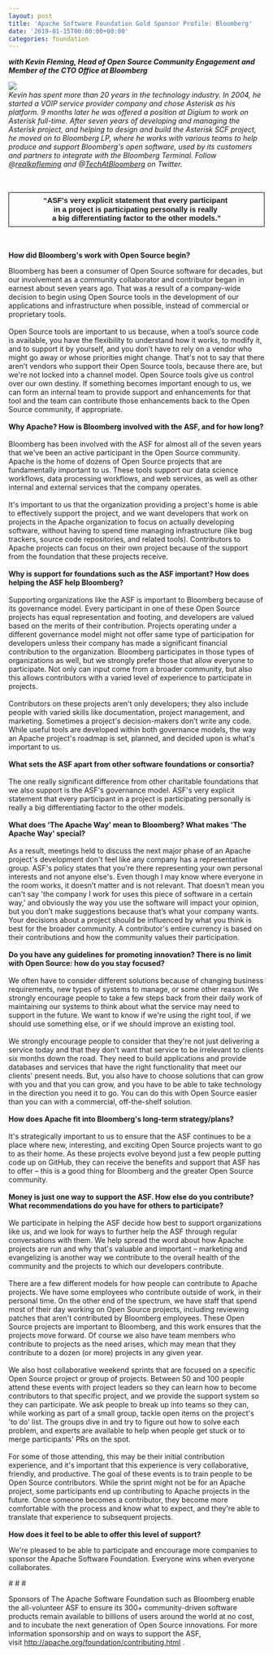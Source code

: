 ```yaml
---
layout: post
title: 'Apache Software Foundation Gold Sponsor Profile: Bloomberg'
date: '2019-01-15T00:00:00+00:00'
categories: foundation
---
```

<div> 
    <p><strong><em>with Kevin Fleming, Head of Open Source Community Engagement and Member of the CTO Office at Bloomberg</em></strong></p> 
    <p><img src="https://blogs.apache.org/foundation/mediaresource/d82346a4-02bc-4a30-83dc-62f5827e3392" align="left" /><br /><em>Kevin has spent more than 20 years in the technology industry. In 2004, he started a VOIP service provider company and chose Asterisk as his platform. 9 months later he was offered a position at Digium to work on Asterisk full-time. After seven years of developing and managing the Asterisk project, and helping to design and build the Asterisk SCF project, he moved on to Bloomberg LP, where he works with various teams to help produce and support Bloomberg's open software, used by its customers and partners to integrate with the Bloomberg Terminal. Follow @<a href="https://twitter.com/realkpfleming">realkpfleming</a> and @<a href="https://twitter.com/TechAtBloomberg">TechAtBloomberg</a> on Twitter.<br /></em></p> 
    <p><em><br /></em></p> 
    <p> </p> 
    <p> </p><span id="docs-internal-guid-0c1068e9-7fff-0a4e-46bf-937396b1bff9"> 
      <div dir="ltr" style="margin-left: 0pt;"> 
        <table style="text-align: center; border: none; border-collapse: collapse;"><colgroup><col width="577" /></colgroup> 
          <tbody> 
            <tr style="height: 0pt;"> 
              <td style="border-width: 1pt; border-style: solid; border-color: #000000; vertical-align: top; padding: 5pt;"> 
                <p dir="ltr" style="line-height: 1.2; margin-top: 0pt; margin-bottom: 0pt; text-align: center;"><span style="font-size: 11pt; font-family: Arial; background-color: transparent; font-weight: 700; font-variant-numeric: normal; font-variant-east-asian: normal; vertical-align: baseline; white-space: pre-wrap;">“ASF's very explicit statement that every participant </span></p> 
                <p dir="ltr" style="line-height: 1.2; margin-top: 0pt; margin-bottom: 0pt; text-align: center;"><span style="font-size: 11pt; font-family: Arial; background-color: transparent; font-weight: 700; font-variant-numeric: normal; font-variant-east-asian: normal; vertical-align: baseline; white-space: pre-wrap;">in a project is participating personally is really </span></p> 
                <p dir="ltr" style="line-height: 1.2; margin-top: 0pt; margin-bottom: 0pt; text-align: center;"><span style="font-size: 11pt; font-family: Arial; background-color: transparent; font-weight: 700; font-variant-numeric: normal; font-variant-east-asian: normal; vertical-align: baseline; white-space: pre-wrap;">a big differentiating factor to the other models.”</span></p> 
              </td> 
            </tr> 
          </tbody> 
        </table> 
      </div><br /></span> 
    <p> </p> 
    <p><strong>How did Bloomberg's work with Open Source begin?</strong></p> 
  </div> 
  <div>Bloomberg has been a consumer of Open Source software for decades, but our involvement as a community collaborator and contributor began in earnest about seven years ago. That was a result of a company-wide decision to begin using Open Source tools in the development of our applications and infrastructure when possible, instead of commercial or proprietary tools.</div> 
  <div><br /></div> 
  <div>Open Source tools are important to us because, when a tool’s source code is available, you have the flexibility to understand how it works, to modify it, and to support it by yourself, and you don’t have to rely on a vendor who might go away or whose priorities might change. That's not to say that there aren’t vendors who support their Open Source tools, because there are, but we're not locked into a channel model. Open Source tools give us control over our own destiny. If something becomes important enough to us, we can form an internal team to provide support and enhancements for that tool and the team can contribute those enhancements back to the Open Source community, if appropriate.</div> 
  <div><br /></div> 
  <div><strong>Why Apache? How is Bloomberg involved with the ASF, and for how long?</strong></div> 
  <div><br /></div> 
  <div>Bloomberg has been involved with the ASF for almost all of the seven years that we've been an active participant in the Open Source community. Apache is the home of dozens of Open Source projects that are fundamentally important to us. These tools support our data science workflows, data processing workflows, and web services, as well as other internal and external services that the company operates.</div> 
  <div><br /></div> 
  <div>It's important to us that the organization providing a project's home is able to effectively support the project, and we want developers that work on projects in the Apache organization to focus on actually developing software, without having to spend time managing infrastructure (like bug trackers, source code repositories, and related tools). Contributors to Apache projects can focus on their own project because of the support from the foundation that these projects receive.</div> 
  <div><br /></div> 
  <div><strong>Why is support for foundations such as the ASF important? How does helping the ASF help Bloomberg?</strong></div> 
  <div><br /></div> 
  <div>Supporting organizations like the ASF is important to Bloomberg because of its governance model. Every participant in one of these Open Source projects has equal representation and footing, and developers are valued based on the merits of their contribution. Projects operating under a different governance model might not offer same type of participation for developers unless their company has made a significant financial contribution to the organization. Bloomberg participates in those types of organizations as well, but we strongly prefer those that allow everyone to participate. Not only can input come from a broader community, but also this allows contributors with a varied level of experience to participate in projects.</div> 
  <div><br /></div> 
  <div>Contributors on these projects aren't only developers; they also include people with varied skills like documentation, project management, and marketing. Sometimes a project's decision-makers don’t write any code. While useful tools are developed within both governance models, the way an Apache project's roadmap is set, planned, and decided upon is what's important to us.</div> 
  <div><br /></div> 
  <div><strong>What sets the ASF apart from other software foundations or consortia?</strong></div> 
  <div><br /></div> 
  <div>The one really significant difference from other charitable foundations that we also support is the ASF's governance model. ASF's very explicit statement that every participant in a project is participating personally is really a big differentiating factor to the other models.&nbsp;</div> 
  <div><br /></div> 
  <div><strong>What does 'The Apache Way' mean to Bloomberg? What makes 'The Apache Way' special?</strong></div> 
  <div><br /></div> 
  <div>As a result, meetings held to discuss the next major phase of an Apache project's development don't feel like any company has a representative group. ASF's policy states that you're there representing your own personal interests and not anyone else's. Even though I may know where everyone in the room works, it doesn’t matter and is not relevant. That doesn’t mean you can't say 'the company I work for uses this piece of software in a certain way,' and obviously the way you use the software will impact your opinion, but you don’t make suggestions because that’s what your company wants. Your decisions about a project should be influenced by what you think is best for the broader community. A contributor's entire currency is based on their contributions and how the community values their participation.</div> 
  <div><br /></div> 
  <div><strong>Do you have any guidelines for promoting innovation? There is no limit with Open Source: how do you stay focused?</strong></div> 
  <div><br /></div> 
  <div>We often have to consider different solutions because of changing business requirements, new types of systems to manage, or some other reason. We strongly encourage people to take a few steps back from their daily work of maintaining our systems to think about what the service may need to support in the future. We want to know if we're using the right tool, if we should use something else, or if we should improve an existing tool.</div> 
  <div><br /></div> 
  <div>We strongly encourage people to consider that they're not just delivering a service today and that they don't want that service to be irrelevant to clients six months down the road. They need to build applications and provide databases and services that have the right functionality that meet our clients' present needs. But, you also have to choose solutions that can grow with you and that you can grow, and you have to be able to take technology in the direction you need it to go. You can do this with Open Source easier than you can with a commercial, off-the-shelf solution.</div> 
  <div><br /></div> 
  <div><strong>How does Apache fit into Bloomberg's long-term strategy/plans?</strong></div> 
  <div><br /></div> 
  <div>It's strategically important to us to ensure that the ASF continues to be a place where new, interesting, and exciting Open Source projects want to go to as their home. As these projects evolve beyond just a few people putting code up on GitHub, they can receive the benefits and support that ASF has to offer – this is a good thing for Bloomberg and the greater Open Source community.</div> 
  <div><br /></div> 
  <div><strong>Money is just one way to support the ASF. How else do you contribute? What recommendations do you have for others to participate?</strong></div> 
  <div><br /></div> 
  <div>We participate in helping the ASF decide how best to support organizations like us, and we look for ways to further help the ASF through regular conversations with them. We help spread the word about how Apache projects are run and why that's valuable and important – marketing and evangelizing is another way we contribute to the overall health of the community and the projects to which our developers contribute.</div> 
  <div><br /></div> 
  <div>There are a few different models for how people can contribute to Apache projects. We have some employees who contribute outside of work, in their personal time. On the other end of the spectrum, we have staff that spend most of their day working on Open Source projects, including reviewing patches that aren't contributed by Bloomberg employees. These Open Source projects are important to Bloomberg, and this work ensures that the projects move forward. Of course we also have team members who contribute to projects as the need arises, which may mean that they contribute to a dozen (or more) projects in any given year.</div> 
  <div><br /></div> 
  <div>We also host collaborative weekend sprints that are focused on a specific Open Source project or group of projects. Between 50 and 100 people attend these events with project leaders so they can learn how to become contributors to that specific project, and we provide the support system so they can participate. We ask people to break up into teams so they can, while working as part of a small group, tackle open items on the project's 'to do' list. The groups dive in and try to figure out how to solve each problem, and experts are available to help when people get stuck or to merge participants' PRs on the spot.</div> 
  <div><br /></div> 
  <div>For some of those attending, this may be their initial contribution experience, and it's important that this experience is very collaborative, friendly, and productive. The goal of these events is to train people to be Open Source contributors. While the sprint might not be for an Apache project, some participants end up contributing to Apache projects in the future. Once someone becomes a contributor, they become more comfortable with the process and know what to expect, and they're able to translate that experience to subsequent projects.</div> 
  <div><br /></div> 
  <div> 
    <div><strong>How does it feel to be able to offer this level of support?</strong></div> 
    <div> 
      <p>We're pleased to be able to participate and encourage more companies to sponsor the Apache Software Foundation. Everyone wins when everyone collaborates.</p> 
      <p># # #</p> 
      <p>Sponsors of The Apache Software Foundation such as Bloomberg enable the all-volunteer ASF to ensure its 300+ community-driven software products remain available to billions of users around the world at no cost, and to incubate the next generation of Open Source innovations. For more information sponsorship and on ways to support the ASF, visit&nbsp;<a href="http://apache.org/foundation/contributing.html">http://apache.org/foundation/contributing.html</a>&nbsp;.&nbsp;</p> 
    </div> 
  </div>
